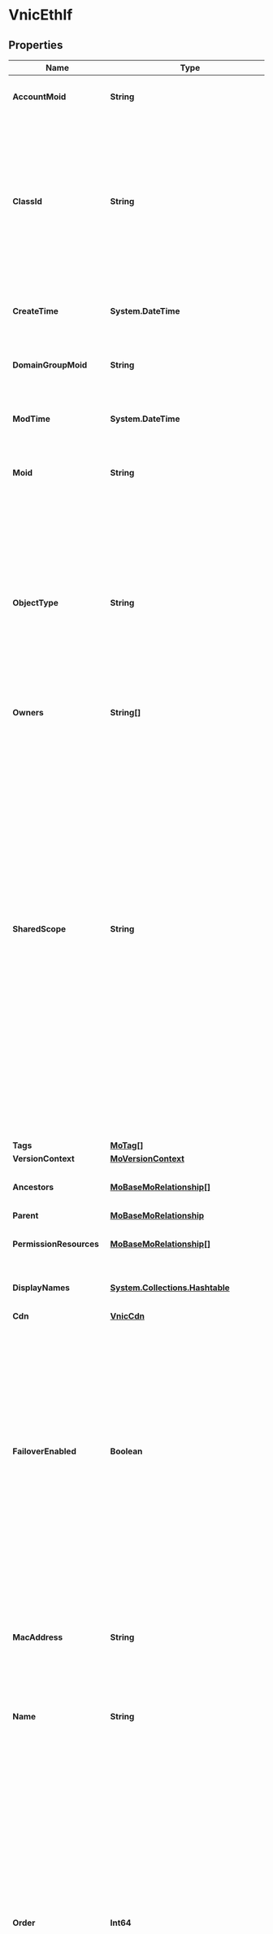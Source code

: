 # VnicEthIf
## Properties

Name | Type | Description | Notes
------------ | ------------- | ------------- | -------------
**AccountMoid** | **String** | The Account ID for this managed object. | [optional] [readonly] 
**ClassId** | **String** | The concrete type of this complex type. Its value must be the same as the &#39;objectType&#39; property. The OpenAPI document references this property as a discriminator value. | [readonly] 
**CreateTime** | **System.DateTime** | The time when this managed object was created. | [optional] [readonly] 
**DomainGroupMoid** | **String** | The DomainGroup ID for this managed object. | [optional] [readonly] 
**ModTime** | **System.DateTime** | The time when this managed object was last modified. | [optional] [readonly] 
**Moid** | **String** | The unique identifier of this Managed Object instance. | [optional] 
**ObjectType** | **String** | The fully-qualified type of this managed object, i.e. the class name. This property is optional. The ObjectType is implied from the URL path. If specified, the value of objectType must match the class name specified in the URL path. | [readonly] 
**Owners** | **String[]** |  | [optional] 
**SharedScope** | **String** | Intersight provides pre-built workflows, tasks and policies to end users through global catalogs. Objects that are made available through global catalogs are said to have a &#39;shared&#39; ownership. Shared objects are either made globally available to all end users or restricted to end users based on their license entitlement. Users can use this property to differentiate the scope (global or a specific license tier) to which a shared MO belongs. | [optional] [readonly] 
**Tags** | [**MoTag[]**](MoTag.md) |  | [optional] 
**VersionContext** | [**MoVersionContext**](MoVersionContext.md) |  | [optional] 
**Ancestors** | [**MoBaseMoRelationship[]**](MoBaseMoRelationship.md) | An array of relationships to moBaseMo resources. | [optional] [readonly] 
**Parent** | [**MoBaseMoRelationship**](MoBaseMoRelationship.md) |  | [optional] 
**PermissionResources** | [**MoBaseMoRelationship[]**](MoBaseMoRelationship.md) | An array of relationships to moBaseMo resources. | [optional] [readonly] 
**DisplayNames** | [**System.Collections.Hashtable**](Array.md) | a map of display names for a resource. | [optional] [readonly] 
**Cdn** | [**VnicCdn**](VnicCdn.md) |  | [optional] 
**FailoverEnabled** | **Boolean** | Setting this to true esnures that the traffic failsover from one uplink to another auotmatically in case of an uplink failure. It is applicable for Cisco VIC adapters only which are connected to Fabric Interconnect cluster. The uplink if specified determines the primary uplink in case of a failover. | [optional] 
**MacAddress** | **String** | The MAC address that is assigned to the vnic based on the MAC pool that has been assigned to the LAN Connectivity Policy. | [optional] [readonly] 
**Name** | **String** | Name of the virtual ethernet interface. | [optional] 
**Order** | **Int64** | The order in which the virtual interface is brought up. The order assigned to an interface should be unique for all the Ethernet and Fibre-Channel interfaces on each PCI link on a VIC adapter. The maximum value of PCI order is limited by the number of virtual interfaces (Ethernet and Fibre-Channel) on each PCI link on a VIC adapter. All VIC adapters have a single PCI link except VIC 1385 which has two. | [optional] 
**Placement** | [**VnicPlacementSettings**](VnicPlacementSettings.md) |  | [optional] 
**StandbyVifId** | **Int64** | The Standby VIF Id is applicable for failover enabled vNICS. It should be the same as the channel number of the standby vethernet created on switch in order to set up the standby data path. | [optional] [readonly] 
**UsnicSettings** | [**VnicUsnicSettings**](VnicUsnicSettings.md) |  | [optional] 
**VifId** | **Int64** | The Vif Id should be same as the channel number of the vethernet created on switch in order to set up the data path. The property is applicable only for FI attached servers where a vethernet is created on the switch for every vNIC. | [optional] [readonly] 
**VmqSettings** | [**VnicVmqSettings**](VnicVmqSettings.md) |  | [optional] 
**EthAdapterPolicy** | [**VnicEthAdapterPolicyRelationship**](VnicEthAdapterPolicyRelationship.md) |  | [optional] 
**EthNetworkPolicy** | [**VnicEthNetworkPolicyRelationship**](VnicEthNetworkPolicyRelationship.md) |  | [optional] 
**EthQosPolicy** | [**VnicEthQosPolicyRelationship**](VnicEthQosPolicyRelationship.md) |  | [optional] 
**LanConnectivityPolicy** | [**VnicLanConnectivityPolicyRelationship**](VnicLanConnectivityPolicyRelationship.md) |  | [optional] 
**LcpVnic** | [**VnicEthIfRelationship**](VnicEthIfRelationship.md) |  | [optional] 
**MacLease** | [**MacpoolLeaseRelationship**](MacpoolLeaseRelationship.md) |  | [optional] 
**MacPool** | [**MacpoolPoolRelationship**](MacpoolPoolRelationship.md) |  | [optional] 
**VarProfile** | [**PolicyAbstractConfigProfileRelationship**](PolicyAbstractConfigProfileRelationship.md) |  | [optional] 
**SpVnics** | [**VnicEthIfRelationship[]**](VnicEthIfRelationship.md) | An array of relationships to vnicEthIf resources. | [optional] 

## Examples

- Prepare the resource
```powershell
Initialize-IntersightVnicEthIf  -AccountMoid null `
 -ClassId null `
 -CreateTime null `
 -DomainGroupMoid null `
 -ModTime null `
 -Moid null `
 -ObjectType null `
 -Owners null `
 -SharedScope null `
 -Tags null `
 -VersionContext null `
 -Ancestors null `
 -Parent null `
 -PermissionResources null `
 -DisplayNames null `
 -Cdn null `
 -FailoverEnabled null `
 -MacAddress null `
 -Name null `
 -Order null `
 -Placement null `
 -StandbyVifId null `
 -UsnicSettings null `
 -VifId null `
 -VmqSettings null `
 -EthAdapterPolicy null `
 -EthNetworkPolicy null `
 -EthQosPolicy null `
 -LanConnectivityPolicy null `
 -LcpVnic null `
 -MacLease null `
 -MacPool null `
 -VarProfile null `
 -SpVnics null
```

- Convert the resource to JSON
```powershell
$ | Convert-ToJSON
```

[[Back to Model list]](../README.md#documentation-for-models) [[Back to API list]](../README.md#documentation-for-api-endpoints) [[Back to README]](../README.md)

